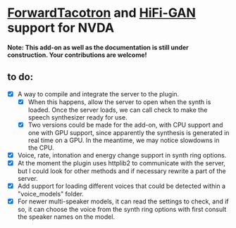 # [ForwardTacotron](https://github.com/as-ideas/ForwardTacotron) and [HiFi-GAN](https://github.com/jik876/hifi-gan) support for NVDA

**Note: This add-on as well as the documentation is still under construction. Your contributions are welcome!**

## to do:

- [x] A way to compile and integrate the server to the plugin.
	- [x] When this happens, allow the server to open when the synth is loaded. Once the server loads, we can call check to make the speech synthesizer ready for use.
	- [x] Two versions could be made for the add-on, with CPU support and one with GPU support, since apparently the synthesis is generated in real time on a GPU. In the meantime, we may notice slowdowns in the CPU.
- [x] Voice, rate, intonation and energy change support in synth ring options.
- [x] At the moment the plugin uses httplib2 to communicate with the server, but I could look for other methods and if necessary rewrite a part of the server.
- [x] Add support for loading different voices that could be detected within a "voice_models" folder.
- [x] For newer multi-speaker models, it can read the settings to check, and if so, it can choose the voice from the synth ring options with first consult the speaker names on the model.
